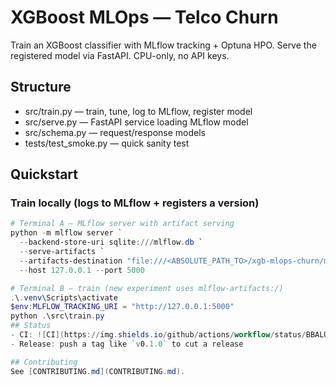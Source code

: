 # XGBoost MLOps — Telco Churn

Train an XGBoost classifier with MLflow tracking + Optuna HPO.
Serve the registered model via FastAPI. CPU-only, no API keys.

## Structure
- src/train.py — train, tune, log to MLflow, register model
- src/serve.py — FastAPI service loading MLflow model
- src/schema.py — request/response models
- tests/test_smoke.py — quick sanity test

## Quickstart

### Train locally (logs to MLflow + registers a version)
```powershell
# Terminal A — MLflow server with artifact serving
python -m mlflow server `
  --backend-store-uri sqlite:///mlflow.db `
  --serve-artifacts `
  --artifacts-destination "file:///<ABSOLUTE_PATH_TO>/xgb-mlops-churn/mlruns" `
  --host 127.0.0.1 --port 5000

# Terminal B — train (new experiment uses mlflow-artifacts:/)
.\.venv\Scripts\activate
$env:MLFLOW_TRACKING_URI = "http://127.0.0.1:5000"
python .\src\train.py
## Status
- CI: ![CI](https://img.shields.io/github/actions/workflow/status/BBALU1660/xgb-mlops-churn/ci.yml?branch=main)
- Release: push a tag like `v0.1.0` to cut a release

## Contributing
See [CONTRIBUTING.md](CONTRIBUTING.md).
